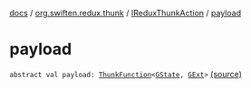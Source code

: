 [docs](../../index.md) / [org.swiften.redux.thunk](../index.md) / [IReduxThunkAction](index.md) / [payload](./payload.md)

# payload

`abstract val payload: `[`ThunkFunction`](../-thunk-function.md)`<`[`GState`](index.md#GState)`, `[`GExt`](index.md#GExt)`>` [(source)](https://github.com/protoman92/KotlinRedux/tree/master/common/common-thunk/src/main/kotlin/org/swiften/redux/thunk/ThunkMiddleware.kt#L49)